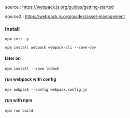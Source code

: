 source : https://webpack.js.org/guides/getting-started

source2 : https://webpack.js.org/guides/asset-management


### Install

```
npm init -y
```

```
npm install webpack webpack-cli --save-dev
```

#### later on
```
npm install --save lodash
```

#### run webpack with config
```
npx webpack --config webpack.config.js
```

#### run with npm
```
npm run build
```


